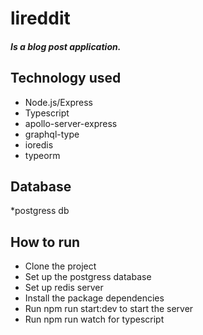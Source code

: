 # lireddit
##### Is a blog post application.

## Technology used
* Node.js/Express
* Typescript
* apollo-server-express
* graphql-type
* ioredis
* typeorm

## Database
*postgress db


## How to run
* Clone the project
* Set up the postgress database
* Set up redis server
* Install the package dependencies 
* Run npm run start:dev to start the server
* Run npm run watch for typescript
